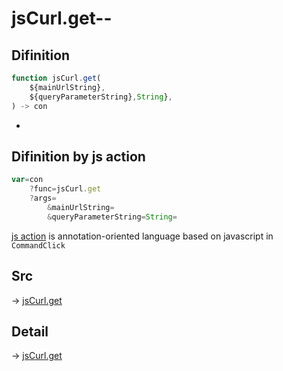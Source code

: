 # jsCurl.get--

## Difinition

```js.js
function jsCurl.get(
	${mainUrlString},
	${queryParameterString},String},
) -> con
```

- 


## Difinition by js action

```js.js
var=con
	?func=jsCurl.get
	?args=
		&mainUrlString=
		&queryParameterString=String=
```

[js action](#) is annotation-oriented language based on javascript in `CommandClick`



## Src

-> [jsCurl.get](https://github.com/puutaro/CommandClick/blob/master/app/src/main/java/com/puutaro/commandclick/fragment_lib/terminal_fragment/js_interface/JsCurl.kt#L23)

## Detail

-> [jsCurl.get](https://github.com/puutaro/CommandClick/blob/master/md/developer/js_interface/details/JsCurl/get.md)
